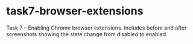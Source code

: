 # task7-browser-extensions
Task 7 – Enabling Chrome browser extensions. Includes before and after screenshots showing the state change from disabled to enabled.

